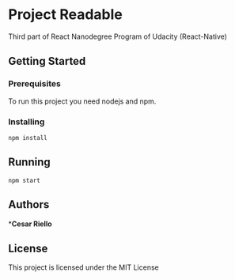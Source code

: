 # Project Readable

Third part of React Nanodegree Program of Udacity (React-Native)

## Getting Started

### Prerequisites
To run this project you need nodejs and npm.


### Installing

```
npm install
```

## Running

```
npm start
```

## Authors

***Cesar Riello**

## License

This project is licensed under the MIT License